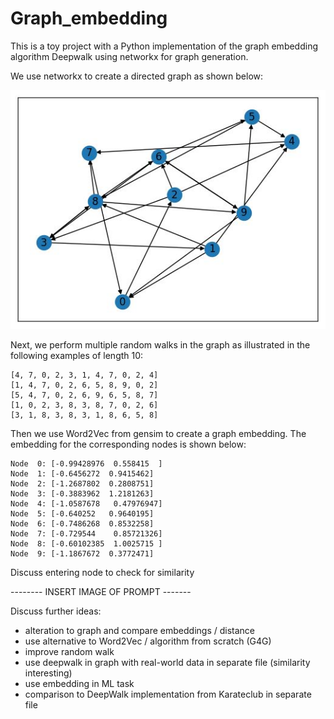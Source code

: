 # Graph_embedding


This is a toy project with a Python implementation of the graph embedding algorithm Deepwalk using networkx for graph generation.

We use networkx to create a directed graph as shown below:

![Example of directed graph](./digraph.JPG)

Next, we perform multiple random walks in the graph as illustrated in the following examples of length 10:

```
[4, 7, 0, 2, 3, 1, 4, 7, 0, 2, 4]
[1, 4, 7, 0, 2, 6, 5, 8, 9, 0, 2]
[5, 4, 7, 0, 2, 6, 9, 6, 5, 8, 7]
[1, 0, 2, 3, 8, 3, 8, 7, 0, 2, 6]
[3, 1, 8, 3, 8, 3, 1, 8, 6, 5, 8]
```

Then we use Word2Vec from gensim to create a graph embedding. The embedding for the corresponding nodes is shown below:

```
Node  0: [-0.99428976  0.558415  ]
Node  1: [-0.6456272  0.9415462]
Node  2: [-1.2687802  0.2808751]
Node  3: [-0.3883962  1.2181263]
Node  4: [-1.0587678   0.47976947]
Node  5: [-0.640252   0.9640195]
Node  6: [-0.7486268  0.8532258]
Node  7: [-0.729544    0.85721326]
Node  8: [-0.60102385  1.0025715 ]
Node  9: [-1.1867672  0.3772471]
```

Discuss entering node to check for similarity

-------- INSERT IMAGE OF PROMPT -------

Discuss further ideas:

- alteration to graph and compare embeddings / distance
- use alternative to Word2Vec / algorithm from scratch (G4G)
- improve random walk
- use deepwalk in graph with real-world data in separate file (similarity interesting)
- use embedding in ML task
- comparison to DeepWalk implementation from Karateclub in separate file
